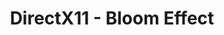 ---
title: DirectX11 - Bloom Effect
layout: post
category: study
tags: [directx, computer graphics, hlsl, shader]
published: true
---